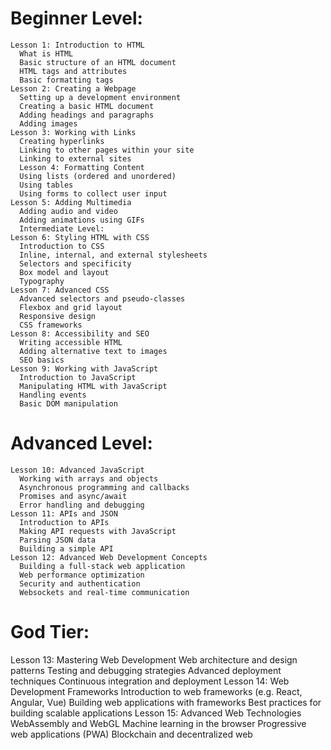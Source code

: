 # Beginner Level:
```
Lesson 1: Introduction to HTML
  What is HTML
  Basic structure of an HTML document
  HTML tags and attributes
  Basic formatting tags
Lesson 2: Creating a Webpage
  Setting up a development environment
  Creating a basic HTML document
  Adding headings and paragraphs
  Adding images
Lesson 3: Working with Links
  Creating hyperlinks
  Linking to other pages within your site
  Linking to external sites
  Lesson 4: Formatting Content
  Using lists (ordered and unordered)
  Using tables
  Using forms to collect user input
Lesson 5: Adding Multimedia
  Adding audio and video
  Adding animations using GIFs
  Intermediate Level:
Lesson 6: Styling HTML with CSS
  Introduction to CSS
  Inline, internal, and external stylesheets
  Selectors and specificity
  Box model and layout
  Typography
Lesson 7: Advanced CSS
  Advanced selectors and pseudo-classes
  Flexbox and grid layout
  Responsive design
  CSS frameworks
Lesson 8: Accessibility and SEO
  Writing accessible HTML
  Adding alternative text to images
  SEO basics
Lesson 9: Working with JavaScript
  Introduction to JavaScript
  Manipulating HTML with JavaScript
  Handling events
  Basic DOM manipulation
```
# Advanced Level:
```
Lesson 10: Advanced JavaScript
  Working with arrays and objects
  Asynchronous programming and callbacks
  Promises and async/await
  Error handling and debugging
Lesson 11: APIs and JSON
  Introduction to APIs
  Making API requests with JavaScript
  Parsing JSON data
  Building a simple API
Lesson 12: Advanced Web Development Concepts
  Building a full-stack web application
  Web performance optimization
  Security and authentication
  Websockets and real-time communication
```
# God Tier:
Lesson 13: Mastering Web Development
  Web architecture and design patterns
  Testing and debugging strategies
  Advanced deployment techniques
  Continuous integration and deployment
Lesson 14: Web Development Frameworks
  Introduction to web frameworks (e.g. React, Angular, Vue)
  Building web applications with frameworks
  Best practices for building scalable applications
Lesson 15: Advanced Web Technologies
  WebAssembly and WebGL
  Machine learning in the browser
  Progressive web applications (PWA)
  Blockchain and decentralized web
```
